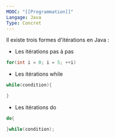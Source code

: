```yaml
---
MOOC: "[[Programmation]]"
Langage: Java
Type: Concret
---
```

Il existe trois formes d'itérations en Java :
- Les itérations pas à pas
```Java
for(int i = 0; i = 5; ++i)
```
- Les itérations while
```Java
while(condition){

}
```
- Les itérations do
```Java
do{

}while(condition);
```